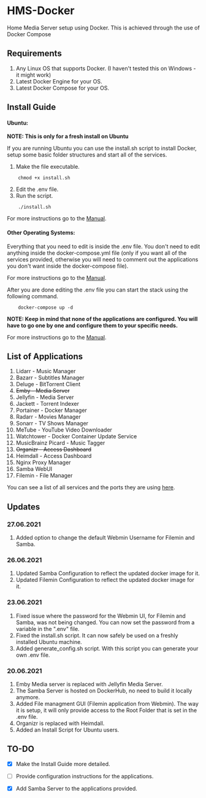 # HMS-Docker
Home Media Server setup using Docker.
This is achieved through the use of Docker Compose

## Requirements
1. Any Linux OS that supports Docker. (I haven't tested this on Windows - it might work)
2. Latest Docker Engine for your OS.
3. Latest Docker Compose for your OS.

## Install Guide
#### Ubuntu:

**NOTE: This is only for a fresh install on Ubuntu**

If you are running Ubuntu you can use the install.sh script to install Docker, setup some basic folder structures and start all of the services.
1. Make the file executable.
```console
    chmod +x install.sh
```
2. Edit the .env file.
3. Run the script.
```console
    ./install.sh
``` 

For more instructions go to the [Manual](docs/MANUAL.md).

#### Other Operating Systems:
Everything that you need to edit is inside the .env file. You don't need to edit anything inside the docker-compose.yml file (only if you want all of the services provided, otherwise you will need to comment out the applications you don't want inside the docker-compose file).

For more instructions go to the [Manual](docs/MANUAL.md).

After you are done editing the .env file you can start the stack using the following command.
```console
    docker-compose up -d
```
    
**NOTE: Keep in mind that none of the applications are configured. You will have to go one by one and configure them to your specific needs.**

For more instructions go to the [Manual](docs/MANUAL.md).

## List of Applications
1. Lidarr - Music Manager
2. Bazarr - Subtitles Manager
3. Deluge - BitTorrent Client
4. ~~Emby - Media Server~~
5. Jellyfin - Media Server
6. Jackett - Torrent Indexer
7. Portainer - Docker Manager
8. Radarr - Movies Manager
9. Sonarr - TV Shows Manager
10. MeTube - YouTube Video Downloader
11. Watchtower - Docker Container Update Service
12. MusicBrainz Picard - Music Tagger
13. ~~Organizr - Access Dashboard~~
14. Heimdall - Access Dashboard
15. Nginx Proxy Manager
16. Samba WebUI
17. Filemin - File Manager

You can see a list of all services and the ports they are using [here](docs/ports.md).

## Updates
### 27.06.2021
1. Added option to change the default Webmin Username for Filemin and Samba.

### 26.06.2021
1. Updated Samba Configuration to reflect the updated docker image for it.
2. Updated Filemin Configuration to reflect the updated docker image for it.

### 23.06.2021
1. Fixed issue where the password for the Webmin UI, for Filemin and Samba, was not being changed. You can now set the password from a variable in the ".env" file.
2. Fixed the install.sh script. It can now safely be used on a freshly installed Ubuntu machine.
3. Added generate_config.sh script. With this script you can generate your own .env file.

### 20.06.2021
1. Emby Media server is replaced with Jellyfin Media Server.
2. The Samba Server is hosted on DockerHub, no need to build it locally anymore.
3. Added File managment GUI (Filemin application from Webmin). The way it is setup, it will only provide access to the Root Folder that is set in the .env file.
4. Organizr is replaced with Heimdall.
5. Added an Install Script for Ubuntu users.

## TO-DO
- [x] Make the Install Guide more detailed.
- [ ] Provide configuration instructions for the applications.
- [x] Add Samba Server to the applications provided.


